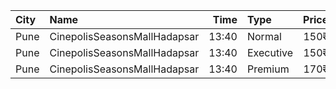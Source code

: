 | City | Name                         |  Time | Type      | Price | Capacity | Booked |
| :--- | :--------------------------- | ----: | :-------- | ----: | -------: | -----: |
| Pune | CinepolisSeasonsMallHadapsar | 13:40 | Normal    |  150₹ |        8 |      0 |
| Pune | CinepolisSeasonsMallHadapsar | 13:40 | Executive |  150₹ |       31 |      0 |
| Pune | CinepolisSeasonsMallHadapsar | 13:40 | Premium   |  170₹ |       11 |      2 |